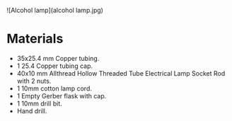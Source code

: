 ![Alcohol lamp](alcohol lamp.jpg)


# Materials
* 35x25.4 mm Copper tubing.
* 1 25.4 Copper tubing cap.
* 40x10 mm Allthread Hollow Threaded Tube Electrical Lamp Socket Rod with 2 nuts.
* 1 10mm cotton lamp cord.
* 1 Empty Gerber flask with cap.
* 1 10mm drill bit.
* Hand drill.


